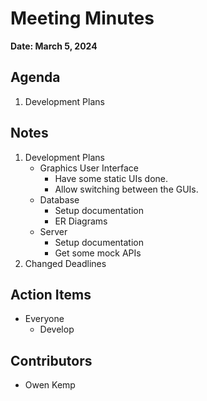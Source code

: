 # Meeting Minutes

**Date: March 5, 2024**

## Agenda

1. Development Plans

## Notes

1. Development Plans
   - Graphics User Interface
     - Have some static UIs done.
     - Allow switching between the GUIs.
   - Database
     - Setup documentation
     - ER Diagrams
   - Server
     - Setup documentation
     - Get some mock APIs
2. Changed Deadlines

## Action Items

- Everyone
  - Develop

## Contributors

- Owen Kemp

